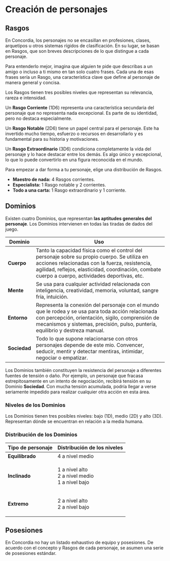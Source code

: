 # Creación de personajes

## Rasgos

En Concordia, los personajes no se encasillan en profesiones, clases, arquetipos u otros sistemas rígidos de clasificación. En su lugar, se basan en Rasgos, que son breves descripciones de lo que distingue a cada personaje.

Para entenderlo mejor, imagina que alguien te pide que describas a un amigo o incluso a ti mismo en tan solo cuatro frases. Cada una de esas frases sería un Rasgo, una característica clave que define al personaje de manera general y concisa.



Los Rasgos tienen tres posibles niveles que representan su relevancia, rareza e intensidad.

Un **Rasgo Corriente** (1D6) representa una característica secundaria del personaje que no representa nada excepcional. Es parte de su identidad, pero no destaca especialmente.

Un **Rasgo Notable** (2D6) tiene un papel central para el personaje. Este ha invertido mucho tiempo, esfuerzo o recursos en desarrollarlo y es fundamental para su historia y motivaciones.

Un **Rasgo Extraordinario** (3D6) condiciona completamente la vida del personaje y lo hace destacar entre los demás. Es algo único y excepcional, lo que lo puede convertirlo en una figura reconocida en el mundo.



Para empezar a dar forma a tu personaje, elige una distribución de Rasgos.

* **Maestro de nada:** 4 Rasgos corrientes.
* **Especialista:** 1 Rasgo notable y 2 corrientes.
* **Todo a una carta:** 1 Rasgo extraordinario y 1 corriente.

## Dominios

Existen cuatro Dominios, que representan **las aptitudes generales del personaje**. Los Dominios intervienen en todas las tiradas de dados del juego.

| Dominio      | Uso                                                                                                                                                                                                                                                  |
| ------------ | ---------------------------------------------------------------------------------------------------------------------------------------------------------------------------------------------------------------------------------------------------- |
| **Cuerpo**   | Tanto la capacidad física como el control del personaje sobre su propio cuerpo. Se utiliza en acciones relacionadas con la fuerza, resistencia, agilidad, reflejos, elasticidad, coordinación, combate cuerpo a cuerpo, actividades deportivas, etc. |
| **Mente**    | Se usa para cualquier actividad relacionada con inteligencia, creatividad, memoria, voluntad, sangre fría, intuición.                                                                                                                                |
| **Entorno**  | Representa la conexión del personaje con el mundo que le rodea y se usa para toda acción relacionada con percepción, orientación, sigilo, comprensión de mecanismos y sistemas, precisión, pulso, puntería, equilibrio y destreza manual.            |
| **Sociedad** | Todo lo que supone relacionarse con otros personajes depende de este mio. Convencer, seducir, mentir y detectar mentiras, intimidar, negociar o empatizar.                                                                                           |

Los Dominios también constituyen la resistencia del personaje a diferentes fuentes de tensión o daño. Por ejemplo, un personaje que fracasa estrepitosamente en un intento de negociación, recibirá tensión en su Dominio **Sociedad**. Con mucha tensión acumulada, podría llegar a verse seriamente impedido para realizar cualquier otra acción en esta área.

### **Niveles de los Dominios**

Los Dominios tienen tres posibles niveles: bajo (1D), medio (2D) y alto (3D). Representan dónde se encuentran en relación a la media humana.

### **Distribución de los Dominios**

| Tipo de personaje | Distribución de los niveles                                |
| ----------------- | ---------------------------------------------------------- |
| **Equilibrado**   | 4 a nivel medio                                            |
| **Inclinado**     | <p>1 a nivel alto<br>2 a nivel medio<br>1 a nivel bajo</p> |
| **Extremo**       | <p>2 a nivel alto<br>2 a nivel bajo</p>                    |

## Posesiones

En Concordia no hay un listado exhaustivo de equipo y posesiones. De acuerdo con el concepto y Rasgos de cada personaje, se asumen una serie de posesiones estándar.
